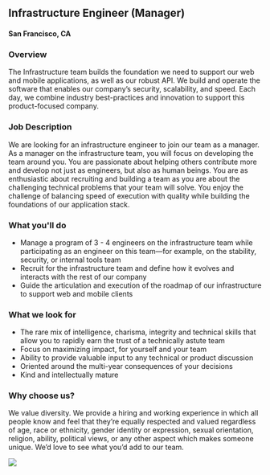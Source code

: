 ## Infrastructure Engineer (Manager)
#### San Francisco, CA

### Overview
The Infrastructure team builds the foundation we need to support our web and mobile applications, as well as our robust API. We build and operate the software that enables our company’s security, scalability, and speed. Each day, we combine industry best-practices and innovation to support this product-focused company.

### Job Description
We are looking for an infrastructure engineer to join our team as a manager. As a manager on the infrastructure team, you will focus on developing the team around you. You are passionate about helping others contribute more and develop not just as engineers, but also as human beings. You are as enthusiastic about recruiting and building a team as you are about the challenging technical problems that your team will solve. You enjoy the challenge of balancing speed of execution with quality while building the foundations of our application stack.

### What you'll do
+ Manage a program of 3 - 4 engineers on the infrastructure team while participating as an engineer on this team—for example, on the stability, security, or internal tools team
+ Recruit for the infrastructure team and define how it evolves and interacts with the rest of our company
+ Guide the articulation and execution of the roadmap of our infrastructure to support web and mobile clients

### What we look for
+ The rare mix of intelligence, charisma, integrity and technical skills that allow you to rapidly earn the trust of a technically astute team
+ Focus on maximizing impact, for yourself and your team
+ Ability to provide valuable input to any technical or product discussion
+ Oriented around the multi-year consequences of your decisions
+ Kind and intellectually mature

### Why choose us?
We value diversity. We provide a hiring and working experience in which all people know and feel that they’re equally respected and valued regardless of age, race or ethnicity, gender identity or expression, sexual orientation, religion, ability, political views, or any other aspect which makes someone unique. We’d love to see what you’d add to our team.



[<img src="https://dabuttonfactory.com/button.png?t=Apply&f=Calibri-Bold&ts=24&tc=fff&tshs=1&tshc=000&hp=20&vp=8&c=5&bgt=gradient&bgc=3d85c6&ebgc=073763">](https://letsrockit.co/users/auth/github?job_id=qxnhbme-infrastructure-engineer-manager/)
